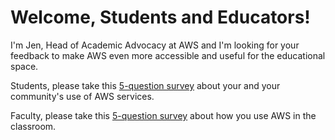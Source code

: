 # Welcome, Students and Educators!

I'm Jen, Head of Academic Advocacy at AWS and I'm looking for your feedback to make AWS even more accessible and useful for the educational space. 

Students, please take this [5-question survey](https://survey.fieldsense.whs.amazon.dev/survey/71a6c862-f8cb-4559-88ec-197e9abd2a6f) about your and your community's use of AWS services.

Faculty, please take this [5-question survey](xxx) about how you use AWS in the classroom.

